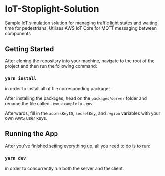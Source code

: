 # IoT-Stoplight-Solution

Sample IoT simulation solution for managing traffic light states and waiting time for pedestrians. Utilizes AWS IoT Core for MQTT messaging between components

## Getting Started

After cloning the repository into your machine, navigate to the root of the project and then run the following command:

### `yarn install`

in order to install all of the corresponding packages.

After installing the packages, head on the `packages/server` folder and rename the file called `.env.example` to `.env`.

Afterwards, fill in the `accessKeyID`, `secretKey`, and `region` variables with your own AWS user keys.

## Running the App

After you've finished setting everything up, all you need to do is to run:

### `yarn dev`

in order to concurrently run both the server and the client.
